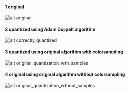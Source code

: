 ﻿

#### 1 original
![alt original](https://github.com/ExpertNLP/imagetracerjava/tree/master/docimages/quantization/original.png)


#### 2 quantized using Adam Doppelt algorithm
![alt correctly_quantized](https://github.com/ExpertNLP/imagetracerjava/tree/master/docimages/quantization/correctly_quantized.png)


#### 3 quantized using original algorithm with colorsampling
![alt original_quantization_with_samples](https://github.com/ExpertNLP/imagetracerjava/tree/master/docimages/quantization/original_quantization_with_samples.png)


#### 4 original using original algorithm without colorsampling
![alt original_quantization_without_samples](https://github.com/ExpertNLP/imagetracerjava/tree/master/docimages/quantization/original_quantization_without_samples.png)
